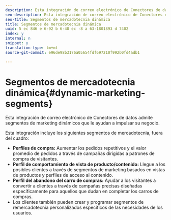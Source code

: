 ```yaml
---
description: Esta integración de correo electrónico de Conectores de datos admite segmentos de marketing dinámicos que le ayudan a impulsar su negocio.
seo-description: Esta integración de correo electrónico de Conectores de datos admite segmentos de marketing dinámicos que le ayudan a impulsar su negocio.
seo-title: Segmentos de mercadotecnia dinámica
title: Segmentos de mercadotecnia dinámica
uuid: 5 ec 846 e 6-92 b 6-48 ec -8 a 63-1801893 d 7402
index: y
internal: n
snippet: y
translation-type: tm+mt
source-git-commit: e96de98b3176a05654fdf697210f992b0fd4adb1

---
```



# Segmentos de mercadotecnia dinámica{#dynamic-marketing-segments}

Esta integración de correo electrónico de Conectores de datos admite segmentos de marketing dinámicos que le ayudan a impulsar su negocio.

Esta integración incluye los siguientes segmentos de mercadotecnia, fuera del cuadro:

* **Perfiles de compra:** Aumentar los pedidos repetitivos y el valor promedio de pedidos a través de campañas dirigidas a patrones de compra de visitantes.
* **Perfil de comportamiento de vista de producto/contenido:** Llegue a los posibles clientes a través de segmentos de marketing basados en vistas de productos y perfiles de acceso al contenido.
* **Perfil del abandono del carro de compras:** Ayudar a los visitantes a convertir a clientes a través de campañas precisas diseñadas específicamente para aquellos que dudan en completar los carros de compras.
* Los clientes también pueden crear y programar segmentos de remercadotecnia personalizados específicos de las necesidades de los usuarios.

